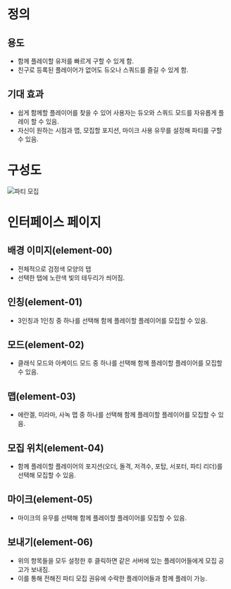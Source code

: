 # 정의
## 용도
 - 함께 플레이할 유저를 빠르게 구할 수 있게 함.
 - 친구로 등록된 플레이어가 없어도 듀오나 스쿼드를 즐길 수 있게 함.

## 기대 효과
 - 쉽게 함께할 플레이어를 찾을 수 있어 사용자는 듀오와 스쿼드 모드를 자유롭게 플레이 할 수 있음.
 - 자신이 원하는 시점과 맵, 모집할 포지션, 마이크 사용 유무를 설정해 파티를 구할 수 있음.

# 구성도
![파티 모집](https://blogfiles.pstatic.net/MjAxODExMDJfMjc1/MDAxNTQxMDkwMzI5MzQy.oj_XpZiFAyrK-V0701t3JXd4FZ-nRpaVMkDSCZyLnlAg.VNn_6On6Nzt-4RZI2PV1L0ODflk4HmLX6HxjwMDE_AIg.JPEG.ms9648/%ED%8C%8C%ED%8B%B0_%EB%AA%A8%EC%A7%91.jpg)

# 인터페이스 페이지
## 배경 이미지(element-00)
 - 전체적으로 검정색 모양의 탭
 - 선택한 탭에 노란색 빛의 테두리가 씌어짐.

## 인칭(element-01)
 - 3인칭과 1인칭 중 하나를 선택해 함께 플레이할 플레이어를 모집할 수 있음.

## 모드(element-02)
 - 클래식 모드와 아케이드 모드 중 하나를 선택해 함께 플레이할 플레이어를 모집할 수 있음.

## 맵(element-03)
 - 에란겔, 미라마, 사녹 맵 중 하나를 선택해 함께 플레이할 플레이어를 모집할 수 있음.

## 모집 위치(element-04)
 - 함께 플레이할 플레이어의 포지션(오더, 돌격, 저격수, 포탑, 서포터, 파티 리더)를 선택해 모집할 수 있음.

## 마이크(element-05)
 - 마이크의 유무를 선택해 함께 플레이할 플레이어를 모집할 수 있음.

## 보내기(element-06)
 - 위의 항목들을 모두 설정한 후 클릭하면 같은 서버에 있는 플레이어들에게 모집 공고가 보내짐.
 - 이를 통해 전해진 파티 모집 권유에 수락한 플레이어들과 함께 플레이 가능.
